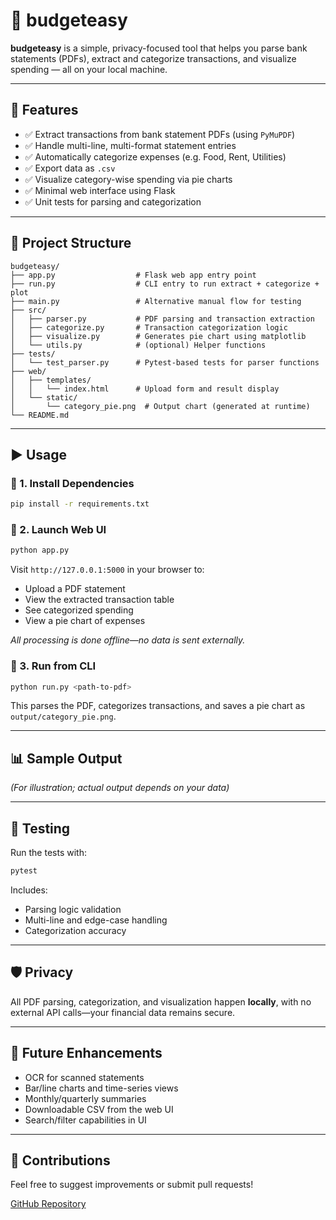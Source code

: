 # 🧾 budgeteasy

**budgeteasy** is a simple, privacy-focused tool that helps you parse bank statements (PDFs), extract and categorize transactions, and visualize spending — all on your local machine.

---

## 🔧 Features

- ✅ Extract transactions from bank statement PDFs (using `PyMuPDF`)
- ✅ Handle multi-line, multi-format statement entries
- ✅ Automatically categorize expenses (e.g. Food, Rent, Utilities)
- ✅ Export data as `.csv`
- ✅ Visualize category-wise spending via pie charts
- ✅ Minimal web interface using Flask
- ✅ Unit tests for parsing and categorization

---

## 📁 Project Structure

```
budgeteasy/
├── app.py                  # Flask web app entry point
├── run.py                  # CLI entry to run extract + categorize + plot
├── main.py                 # Alternative manual flow for testing
├── src/
│   ├── parser.py           # PDF parsing and transaction extraction
│   ├── categorize.py       # Transaction categorization logic
│   ├── visualize.py        # Generates pie chart using matplotlib
│   └── utils.py            # (optional) Helper functions
├── tests/
│   └── test_parser.py      # Pytest-based tests for parser functions
├── web/
│   ├── templates/
│   │   └── index.html      # Upload form and result display
│   └── static/
│       └── category_pie.png  # Output chart (generated at runtime)
└── README.md
```

---

## ▶️ Usage

### 🔹 1. Install Dependencies

```bash
pip install -r requirements.txt
```

### 🔹 2. Launch Web UI

```bash
python app.py
```

Visit `http://127.0.0.1:5000` in your browser to:
- Upload a PDF statement
- View the extracted transaction table
- See categorized spending
- View a pie chart of expenses

*All processing is done offline—no data is sent externally.*

### 🔹 3. Run from CLI

```bash
python run.py <path-to-pdf>
```

This parses the PDF, categorizes transactions, and saves a pie chart as `output/category_pie.png`.

---

## 📊 Sample Output

*(For illustration; actual output depends on your data)*

---

## 🧪 Testing

Run the tests with:

```bash
pytest
```

Includes:
- Parsing logic validation
- Multi-line and edge-case handling
- Categorization accuracy

---

## 🛡️ Privacy

All PDF parsing, categorization, and visualization happen **locally**, with no external API calls—your financial data remains secure.

---

## 🚧 Future Enhancements

- OCR for scanned statements
- Bar/line charts and time-series views
- Monthly/quarterly summaries
- Downloadable CSV from the web UI
- Search/filter capabilities in UI

---

## 🤝 Contributions

Feel free to suggest improvements or submit pull requests!

[GitHub Repository](https://github.com/skpeetha/budgeteasy)